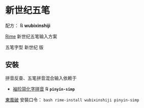 # 新世纪五笔

配方： ℞ **wubixinshiji**

[Rime](https://rime.im) 新世纪五笔输入方案

五笔字型 新世纪 版

## 安裝

拼音反查、五笔拼音混合输入依赖于

  - [袖珍简化字拼音](https://github.com/rime/rime-pinyin-simp) ℞ **`pinyin-simp`**

[東風破](https://github.com/rime/plum) 安裝口令： `bash rime-install wubixinshiji pinyin-simp`
